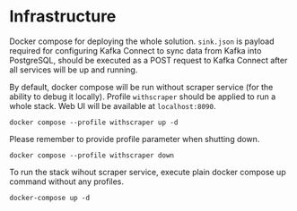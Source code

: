 # Infrastructure

Docker compose for deploying the whole solution. `sink.json` is payload required for configuring Kafka Connect to sync data from Kafka into PostgreSQL, should be executed as a POST request to Kafka Connect after all services will be up and running.

By default, docker compose will be run without scraper service (for the ability to debug it locally). Profile `withscraper` should be applied to run a whole stack. Web UI will be available at `localhost:8090`.

`docker compose --profile withscraper up -d`

Please remember to provide profile parameter when shutting down.

`docker compose --profile withscraper down`

To run the stack wihout scraper service, execute plain docker compose up command without any profiles.

`docker-compose up -d`
